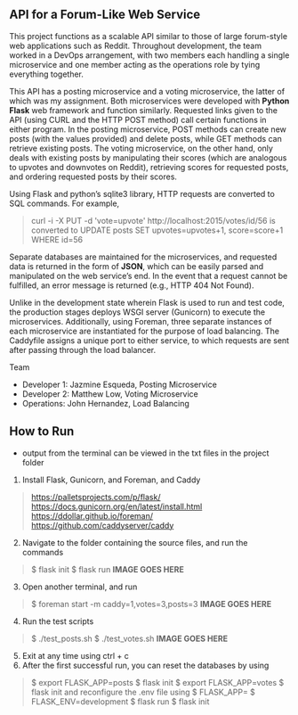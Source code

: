 ## API for a Forum-Like Web Service
This project functions as a scalable API similar to those of large forum-style web applications such as Reddit. Throughout development, the team worked in a DevOps arrangement, with two members each handling a single microservice and one member acting as the operations role by tying everything together.

This API has a posting microservice and a voting microservice, the latter of which was my assignment. Both microservices were developed with **Python Flask** web framework and function similarly. Requested links given to the API (using CURL and the HTTP POST method) call certain functions in either program. In the posting microservice, POST methods can create new posts (with the values provided) and delete posts, while GET methods can retrieve existing posts. The voting microservice, on the other hand, only deals with existing posts by manipulating their scores (which are analogous to upvotes and downvotes on Reddit), retrieving scores for requested posts, and ordering requested posts by their scores. 

Using Flask and python’s sqlite3 library, HTTP requests are converted to SQL commands. For example,
>curl -i -X PUT -d 'vote=upvote' http://localhost:2015/votes/id/56
is converted to 
>UPDATE posts SET upvotes=upvotes+1, score=score+1 WHERE id=56

Separate databases are maintained for the microservices, and requested data is returned in the form of **JSON**, which can be easily parsed and manipulated on the web service’s end. In the event that a request cannot be fulfilled, an error message is returned (e.g., HTTP 404 Not Found).

Unlike in the development state wherein Flask is used to run and test code, the production stages deploys WSGI server (Gunicorn) to execute the microservices. Additionally, using Foreman, three separate instances of each microservice are instantiated for the purpose of load balancing. The Caddyfile assigns a unique port to either service, to which requests are sent after passing through the load balancer.

Team
- Developer 1: Jazmine Esqueda, Posting Microservice
- Developer 2: Matthew Low, Voting Microservice
- Operations: John Hernandez, Load Balancing

## How to Run
- output from the terminal can be viewed in the txt files in the project folder
1. Install Flask, Gunicorn, and Foreman, and Caddy
>https://palletsprojects.com/p/flask/
>https://docs.gunicorn.org/en/latest/install.html
>https://ddollar.github.io/foreman/
>https://github.com/caddyserver/caddy
2. Navigate to the folder containing the source files, and run the commands
>$ flask init
>$ flask run
**IMAGE GOES HERE**
3. Open another terminal, and run
>$ foreman start -m caddy=1,votes=3,posts=3
**IMAGE GOES HERE**
4. Run the test scripts
>$ ./test_posts.sh
>$ ./test_votes.sh
**IMAGE GOES HERE**
5. Exit at any time using ctrl + c
6. After the first successful run, you can reset the databases by using
>$ export FLASK_APP=posts
>$ flask init
>$ export FLASK_APP=votes
>$ flask init
and reconfigure the .env file using 
>$ FLASK_APP=<app>
>$ FLASK_ENV=development
>$ flask run <or> $ flask init